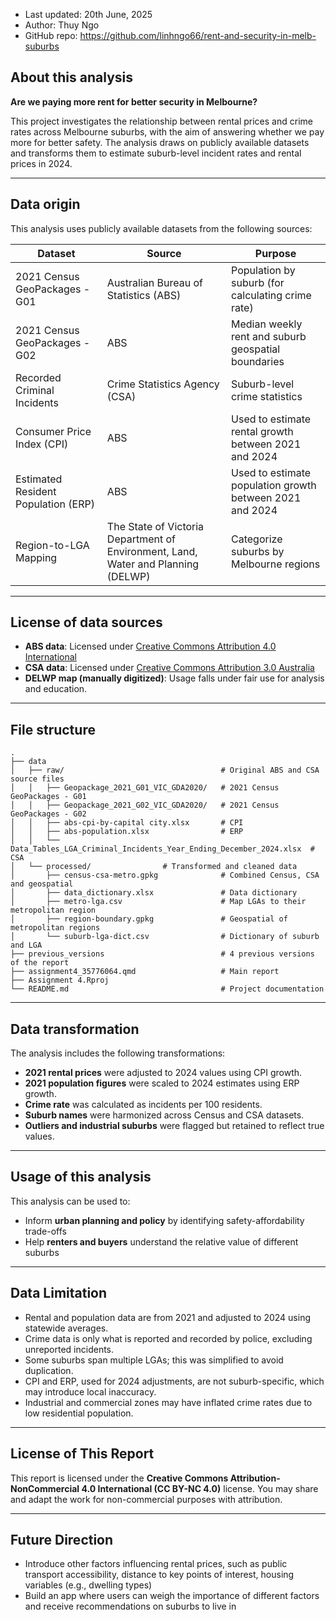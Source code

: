 * Last updated: 20th June, 2025
* Author: Thuy Ngo
* GitHub repo: <https://github.com/linhngo66/rent-and-security-in-melb-suburbs>

## About this analysis

**Are we paying more rent for better security in Melbourne?**

This project investigates the relationship between rental prices and crime rates across Melbourne suburbs, with the aim of answering whether we pay more for better safety. The analysis draws on publicly available datasets and transforms them to estimate suburb-level incident rates and rental prices in 2024.

---

## Data origin

This analysis uses publicly available datasets from the following sources:

| Dataset                             | Source                                | Purpose                                                  |
| ----------------------------------- | ------------------------------------- | -------------------------------------------------------- |
| 2021 Census GeoPackages - G01       | Australian Bureau of Statistics (ABS) | Population by suburb (for calculating crime rate)        |
| 2021 Census GeoPackages - G02       | ABS                                   | Median weekly rent and suburb geospatial boundaries      |
| Recorded Criminal Incidents         | Crime Statistics Agency (CSA)         | Suburb-level crime statistics                            |
| Consumer Price Index (CPI)          | ABS                                   | Used to estimate rental growth between 2021 and 2024     |
| Estimated Resident Population (ERP) | ABS                                   | Used to estimate population growth between 2021 and 2024 |
| Region-to-LGA Mapping               | The State of Victoria Department of Environment, Land, Water and Planning (DELWP)             | Categorize suburbs by Melbourne regions                  |

---

## License of data sources

- **ABS data**: Licensed under [Creative Commons Attribution 4.0 International](https://creativecommons.org/licenses/by/4.0/)
- **CSA data**: Licensed under [Creative Commons Attribution 3.0 Australia](https://creativecommons.org/licenses/by/3.0/au/)
- **DELWP map (manually digitized)**: Usage falls under fair use for analysis and education.

---

## File structure

```text
.
├── data
│   ├── raw/                                   # Original ABS and CSA source files
│   │   ├── Geopackage_2021_G01_VIC_GDA2020/   # 2021 Census GeoPackages - G01
│   │   ├── Geopackage_2021_G02_VIC_GDA2020/   # 2021 Census GeoPackages - G02
│   │   ├── abs-cpi-by-capital city.xlsx       # CPI
│   │   ├── abs-population.xlsx                # ERP
│   │   └── Data_Tables_LGA_Criminal_Incidents_Year_Ending_December_2024.xlsx  # CSA 
│   └── processed/                # Transformed and cleaned data
│       ├── census-csa-metro.gpkg              # Combined Census, CSA and geospatial
│       ├── data_dictionary.xlsx               # Data dictionary
│       ├── metro-lga.csv                      # Map LGAs to their metropolitan region
│       ├── region-boundary.gpkg               # Geospatial of metropolitan regions     
│       └── suburb-lga-dict.csv                # Dictionary of suburb and LGA
├── previous_versions                          # 4 previous versions of the report
├── assignment4_35776064.qmd                   # Main report
├── Assignment 4.Rproj
└── README.md                                  # Project documentation  
```

---

## Data transformation

The analysis includes the following transformations:

- **2021 rental prices** were adjusted to 2024 values using CPI growth.
- **2021 population figures** were scaled to 2024 estimates using ERP growth.
- **Crime rate** was calculated as incidents per 100 residents.
- **Suburb names** were harmonized across Census and CSA datasets.
- **Outliers and industrial suburbs** were flagged but retained to reflect true values.

---

## Usage of this analysis 

This analysis can be used to:

- Inform **urban planning and policy** by identifying safety-affordability trade-offs
- Help **renters and buyers** understand the relative value of different suburbs

---

## Data Limitation

- Rental and population data are from 2021 and adjusted to 2024 using statewide averages.
- Crime data is only what is reported and recorded by police, excluding unreported incidents.
- Some suburbs span multiple LGAs; this was simplified to avoid duplication.
- CPI and ERP, used for 2024 adjustments, are not suburb-specific, which may introduce local inaccuracy.
- Industrial and commercial zones may have inflated crime rates due to low residential population.

---

## License of This Report

This report is licensed under the **Creative Commons Attribution-NonCommercial 4.0 International (CC BY-NC 4.0)** license. You may share and adapt the work for non-commercial purposes with attribution.

---

## Future Direction

- Introduce other factors influencing rental prices, such as public transport accessibility, distance to key points of interest, housing variables (e.g., dwelling types)
- Build an app where users can weigh the importance of different factors and receive recommendations on suburbs to live in
